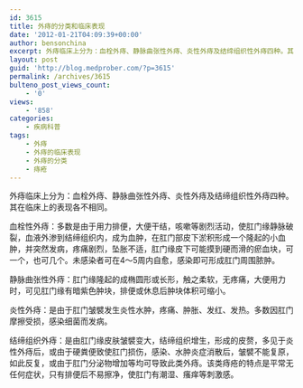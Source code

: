 ```yaml
---
id: 3615
title: 外痔的分类和临床表现
date: '2012-01-21T04:09:39+00:00'
author: bensonchina
excerpt: 外痔临床上分为：血栓外痔、静脉曲张性外痔、炎性外痔及结缔组织性外痔四种。其在临床上的表现各不相同。
layout: post
guid: 'http://blog.medprober.com/?p=3615'
permalink: /archives/3615
bulteno_post_views_count:
    - '0'
views:
    - '858'
categories:
    - 疾病科普
tags:
    - 外痔
    - 外痔的临床表现
    - 外痔的分类
    - 痔疮
---
```


外痔临床上分为：血栓外痔、静脉曲张性外痔、炎性外痔及结缔组织性外痔四种。其在临床上的表现各不相同。

血栓性外痔：多数是由于用力排便，大便干结，咳嗽等剧烈活动，使肛门缘静脉破裂，血液外渗到结缔组织内，成为血肿，在肛门部皮下淤积形成一个隆起的小血肿，并突然发病，疼痛剧烈，坠胀不适，肛门缘皮下可能摸到硬而滑的瘀血块，可一个，也可几个。未感染者可在4～5周内自愈，感染即可形成肛门周围脓肿。

静脉曲张性外痔：肛门缘隆起的成椭圆形或长形，触之柔软，无疼痛，大便用力时，可见肛门缘有暗紫色肿块，排便或休息后肿块体积可缩小。

炎性外痔：是由于肛门皱襞发生炎性水肿，疼痛、肿胀、发红、发热。多数因肛门摩擦受损，感染细菌而发病。

结缔组织外痔：是由肛门缘皮肤皱襞变大，结缔组织增生，形成的皮赘，多见于炎性外痔后，或由于硬粪便致使肛门损伤，感染、水肿炎症消散后，皱襞不能复原，如此反复，或由于肛门分泌物增加等均可导致此类外痔。该类痔疮的特点是平常无任何症状，只有排便后不易擦净，使肛门有潮湿、瘙痒等刺激感。